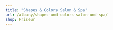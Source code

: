 ```yaml
---
title: "Shapes & Colors Salon & Spa"
url: /albany/shapes-und-colors-salon-und-spa/
shop: Friseur
---
```

